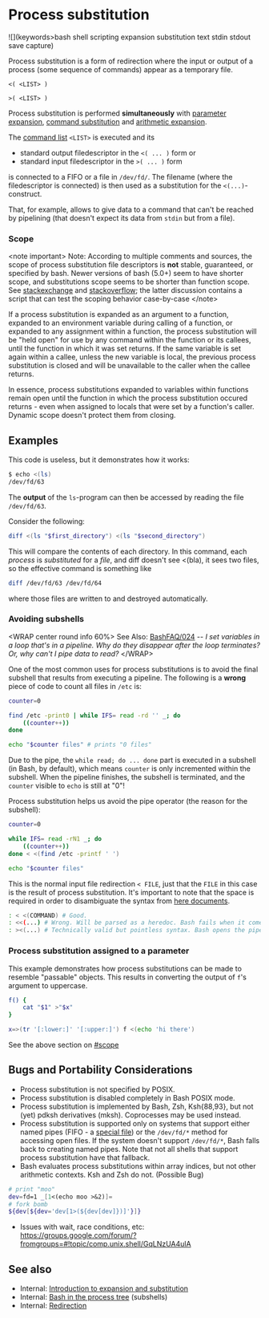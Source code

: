 # Process substitution

![](keywords>bash shell scripting expansion substitution text stdin stdout save capture)

Process substitution is a form of redirection where the input or output
of a process (some sequence of commands) appear as a temporary file.

    <( <LIST> )

    >( <LIST> )

Process substitution is performed **simultaneously** with [parameter
expansion](../../syntax/pe.md), [command
substitution](../../syntax/expansion/cmdsubst.md) and [arithmetic
expansion](../../syntax/expansion/arith.md).

The [command list](../../syntax/basicgrammar.md#lists) `<LIST>` is executed and
its

-   standard output filedescriptor in the `<( ... )` form or
-   standard input filedescriptor in the `>( ... )` form

is connected to a FIFO or a file in `/dev/fd/`. The filename (where the
filedescriptor is connected) is then used as a substitution for the
`<(...)`-construct.

That, for example, allows to give data to a command that can\'t be
reached by pipelining (that doesn\'t expect its data from `stdin` but
from a file).

### Scope

\<note important\> Note: According to multiple comments and sources, the
scope of process substitution file descriptors is **not** stable,
guaranteed, or specified by bash. Newer versions of bash (5.0+) seem to
have shorter scope, and substitutions scope seems to be shorter than
function scope. See
[stackexchange](https://unix.stackexchange.com/questions/425456/conditional-process-substitution)
and
[stackoverflow](https://stackoverflow.com/questions/46660020/bash-what-is-the-scope-of-the-process-substitution);
the latter discussion contains a script that can test the scoping
behavior case-by-case \</note\>

If a process substitution is expanded as an argument to a function,
expanded to an environment variable during calling of a function, or
expanded to any assignment within a function, the process substitution
will be \"held open\" for use by any command within the function or its
callees, until the function in which it was set returns. If the same
variable is set again within a callee, unless the new variable is local,
the previous process substitution is closed and will be unavailable to
the caller when the callee returns.

In essence, process substitutions expanded to variables within functions
remain open until the function in which the process substitution occured
returns - even when assigned to locals that were set by a function's
caller. Dynamic scope doesn\'t protect them from closing.

## Examples

This code is useless, but it demonstrates how it works:

``` bash
$ echo <(ls)
/dev/fd/63
```

The **output** of the `ls`-program can then be accessed by reading the
file `/dev/fd/63`.

Consider the following:

``` bash
diff <(ls "$first_directory") <(ls "$second_directory")
```

This will compare the contents of each directory. In this command, each
*process* is *substituted* for a *file*, and diff doesn\'t see \<(bla),
it sees two files, so the effective command is something like

``` bash
diff /dev/fd/63 /dev/fd/64
```

where those files are written to and destroyed automatically.

### Avoiding subshells

\<WRAP center round info 60%\> See Also:
[BashFAQ/024](http://mywiki.wooledge.org/BashFAQ/024) \-- *I set
variables in a loop that's in a pipeline. Why do they disappear after
the loop terminates? Or, why can\'t I pipe data to read?* \</WRAP\>

One of the most common uses for process substitutions is to avoid the
final subshell that results from executing a pipeline. The following is
a **wrong** piece of code to count all files in `/etc` is:

``` bash
counter=0

find /etc -print0 | while IFS= read -rd '' _; do
    ((counter++))
done

echo "$counter files" # prints "0 files"
```

Due to the pipe, the `while read; do ... done` part is executed in a
subshell (in Bash, by default), which means `counter` is only
incremented within the subshell. When the pipeline finishes, the
subshell is terminated, and the `counter` visible to `echo` is still at
\"0\"!

Process substitution helps us avoid the pipe operator (the reason for
the subshell):

``` bash
counter=0

while IFS= read -rN1 _; do
    ((counter++))
done < <(find /etc -printf ' ')

echo "$counter files"
```

This is the normal input file redirection `< FILE`, just that the `FILE`
in this case is the result of process substitution. It's important to
note that the space is required in order to disambiguate the syntax from
[here documents](../../syntax/redirection.md#here_documents).

``` bash
: < <(COMMAND) # Good.
: <<(...) # Wrong. Will be parsed as a heredoc. Bash fails when it comes across the unquoted metacharacter ''(''
: ><(...) # Technically valid but pointless syntax. Bash opens the pipe for writing, while the commands within the process substitution have their stdout connected to the pipe.
```

### Process substitution assigned to a parameter

This example demonstrates how process substitutions can be made to
resemble \"passable\" objects. This results in converting the output of
`f`'s argument to uppercase.

``` bash
f() {
    cat "$1" >"$x"
}

x=>(tr '[:lower:]' '[:upper:]') f <(echo 'hi there')
```

See the above section on [#scope](#scope)

## Bugs and Portability Considerations

-   Process substitution is not specified by POSIX.
-   Process substitution is disabled completely in Bash POSIX mode.
-   Process substitution is implemented by Bash, Zsh, Ksh{88,93}, but
    not (yet) pdksh derivatives (mksh). Coprocesses may be used instead.
-   Process substitution is supported only on systems that support
    either named pipes (FIFO - a [special
    file](../../dict/terms/special_file.md)) or the `/dev/fd/*` method for
    accessing open files. If the system doesn\'t support `/dev/fd/*`,
    Bash falls back to creating named pipes. Note that not all shells
    that support process substitution have that fallback.
-   Bash evaluates process substitutions within array indices, but not
    other arithmetic contexts. Ksh and Zsh do not. (Possible Bug)

``` bash
# print "moo"
dev=fd=1 _[1<(echo moo >&2)]=
# fork bomb
${dev[${dev='dev[1>(${dev[dev]})]'}]}
```

-   Issues with wait, race conditions, etc:
    <https://groups.google.com/forum/?fromgroups=#!topic/comp.unix.shell/GqLNzUA4ulA>

## See also

-   Internal: [Introduction to expansion and
    substitution](../../syntax/expansion/intro.md)
-   Internal: [Bash in the process tree](../../scripting/processtree.md)
    (subshells)
-   Internal: [Redirection](../../syntax/redirection.md)

